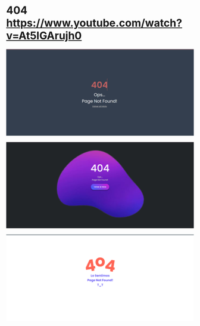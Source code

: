 # 404 https://www.youtube.com/watch?v=At5IGArujh0
<p align="center">
  <img src="preview1.png" alt="preview del proyecto" width="600">
</p>

<p align="center">
  <img src="preview2.png" alt="preview del proyecto" width="600">
</p>

<p align="center">
  <img src="preview3.png" alt="preview del proyecto" width="600">
</p>
